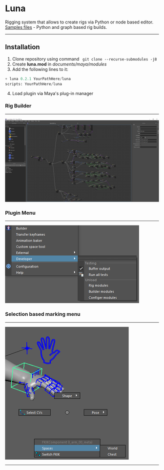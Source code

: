 # Luna
Rigging system that allows to create rigs via Python or node based editor. <br>
[Samples files](https://github.com/S0nic014/luna_sample_files) - Python and graph based rig builds.

---
## Installation
1. Clone repository using command
``` git clone --recurse-submodules -j8```
2. Create **luna.mod** in *documents/maya/modules*
3. Add the following lines to it:

```python
+ luna 0.2.1 YourPathHere/luna
scripts: YourPathHere/luna
```
4. Load plugin via Maya's plug-in manager
   

   

### Rig Builder
---
![Luna builder](docs/luna_builder.png)

### Plugin Menu
---
![Luna menu](docs/luna_menu.png)
### Selection based marking menu
---
![Luna marking menu](docs/luna_marking_menu.png)

---
